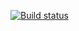 [![Build status](https://ci.appveyor.com/api/projects/status/whspg203d1x94uuq/branch/master?svg=true)](https://ci.appveyor.com/project/Natalchik/patternstask2/branch/master)
